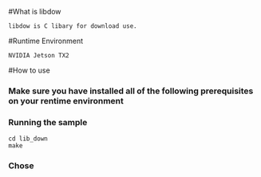 #What is libdow

```
libdow is C libary for download use. 
```

#Runtime Environment

```
NVIDIA Jetson TX2
```

#How to use

### Make sure you have installed all of the following prerequisites on your rentime environment

### Running the sample

```
cd lib_down
make
```

### Chose